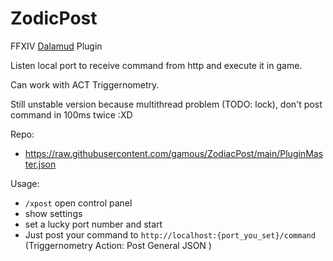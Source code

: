# ZodicPost

FFXIV [Dalamud](https://github.com/goatcorp/Dalamud) Plugin 

Listen local port to receive command from http and execute it  in game.

Can work with ACT Triggernometry.

Still unstable version because multithread problem (TODO: lock), don't post command in 100ms twice :XD 

Repo:

- https://raw.githubusercontent.com/gamous/ZodiacPost/main/PluginMaster.json

Usage: 

- `/xpost` open control panel
- show settings
- set a lucky port number  and start
- Just post your command to `http://localhost:{port_you_set}/command` (Triggernometry Action: Post General JSON )

